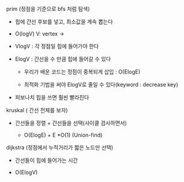 prim (정점을 기준으로 bfs 처럼 탐색)

- 힙에 간선 후보를 넣고, 최소값을 계속 뽑는다

- O(logV) V: vertex ->

- VlogV : 각 정점일 힙에 들어가야 한다

- ElogV : 간선을 수 만큼 힙에 들어갈 수 있다
  
  - 우리가 배운 코드는 정점이 중복되게 삽입 : O(ElogE)
  
  - 최적화 기법을 써야 ElogV로 줄일 수 있다(keyword : decrease key)

- 피보나치 힙을 쓰면 훨씬 빨라진다



kruskal ( 간선 전체를 보자)

- 간선들을 정렬 + 간선들을 선택(사이클 검사하면서)
  
  - O(ElogE) + E *O(1) (Union-find)



dijkstra (정점에서 누적거리가 짧은 노드만 선택)

- 간선들이 힙에 들어가는 시간

- O(ElogV)



